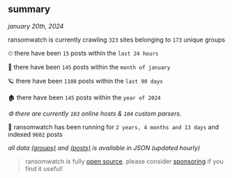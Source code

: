 
## summary
_january 20th, 2024_

ransomwatch is currently crawling `323` sites belonging to `173` unique groups

⏲ there have been `15` posts within the `last 24 hours`

🦈 there have been `145` posts within the `month of january`

🪐 there have been `1108` posts within the `last 90 days`

🏚 there have been `145` posts within the `year of 2024`

_⚙️ there are currently `103` online hosts & `104` custom parsers._

🦕 ransomwatch has been running for `2 years, 4 months and 13 days` and indexed `9602` posts

_all data  [(groups)](http://ransomwhat.telemetry.ltd/groups) and [(posts)](http://ransomwhat.telemetry.ltd/posts) is available in JSON (updated hourly)_

> ransomwatch is fully [open source](https://github.com/joshhighet/ransomwatch#ransomwatch--). please consider [sponsoring](https://github.com/sponsors/joshhighet) if you find it useful!
